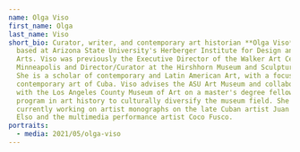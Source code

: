 ```yaml
---
name: Olga Viso
first_name: Olga
last_name: Viso
short_bio: Curator, writer, and contemporary art historian **Olga Viso** is
  based at Arizona State University's Herberger Institute for Design and the
  Arts. Viso was previously the Executive Director of the Walker Art Center in
  Minneapolis and Director/Curator at the Hirshhorn Museum and Sculpture Garden.
  She is a scholar of contemporary and Latin American Art, with a focus on the
  contemporary art of Cuba. Viso advises the ASU Art Museum and collaborates
  with the Los Angeles County Museum of Art on a master's degree fellowship
  program in art history to culturally diversify the museum field. She is
  currently working on artist monographs on the late Cuban artist Juan Francisco
  Elso and the multimedia performance artist Coco Fusco.
portraits:
  - media: 2021/05/olga-viso
---
```

